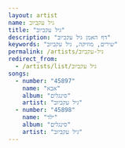 ```yaml
---
layout: artist
name: גיל עקביוב
title: "גיל עקביוב"
description: "דף האמן גיל עקביוב"
keywords: "שירים, מוזיקה, גיל עקביוב"
permalink: /artists/גיל-עקביוב
redirect_from:
  - /artists/list/גיל עקביוב
songs:
  - number: "45897"
    name: "אבא"
    album: "סינגלים"
    artist: "גיל עקביוב"
  - number: "45898"
    name: "ילד"
    album: "סינגלים"
    artist: "גיל עקביוב"
---
```


